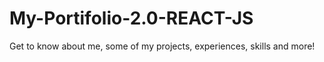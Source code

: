 # My-Portifolio-2.0-REACT-JS
Get to know about me, some of my projects, experiences, skills and more! 
